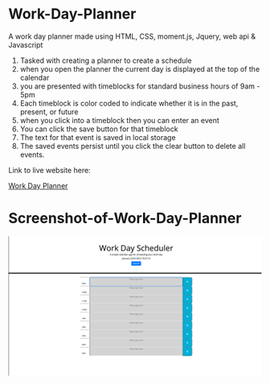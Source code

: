 # Work-Day-Planner
A work day planner made using HTML, CSS, moment.js, Jquery, web api & Javascript

1. Tasked with creating a planner to create a schedule
2. when you open the planner the current day is displayed at the top of the calendar
3. you are presented with timeblocks for standard business hours of 9am - 5pm
4. Each timeblock is color coded to indicate whether it is in the past, present, or future
5. when you click into a timeblock then you can enter an event
6. You can click the save button for that timeblock
7. The text for that event is saved in local storage
8. The saved events persist until you click the clear button to delete all events.

Link to live website here: 

[Work Day Planner](https://nkc27.github.io/Work-Day-Planner/)

# Screenshot-of-Work-Day-Planner

![Work Day Planner](./Assets/Images/CaptureWorkDayScheduler.jpg)